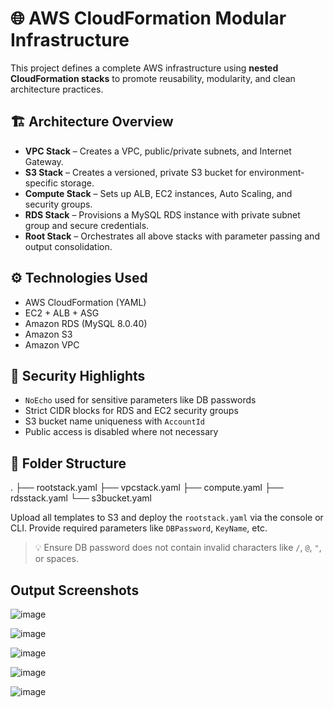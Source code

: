 # 🌐 AWS CloudFormation Modular Infrastructure

This project defines a complete AWS infrastructure using **nested CloudFormation stacks** to promote reusability, modularity, and clean architecture practices.

## 🏗️ Architecture Overview

- **VPC Stack** – Creates a VPC, public/private subnets, and Internet Gateway.
- **S3 Stack** – Creates a versioned, private S3 bucket for environment-specific storage.
- **Compute Stack** – Sets up ALB, EC2 instances, Auto Scaling, and security groups.
- **RDS Stack** – Provisions a MySQL RDS instance with private subnet group and secure credentials.
- **Root Stack** – Orchestrates all above stacks with parameter passing and output consolidation.

## ⚙️ Technologies Used

- AWS CloudFormation (YAML)
- EC2 + ALB + ASG
- Amazon RDS (MySQL 8.0.40)
- Amazon S3
- Amazon VPC


## 🔐 Security Highlights

- `NoEcho` used for sensitive parameters like DB passwords
- Strict CIDR blocks for RDS and EC2 security groups
- S3 bucket name uniqueness with `AccountId`
- Public access is disabled where not necessary

## 📁 Folder Structure
. ├── rootstack.yaml ├── vpcstack.yaml ├── compute.yaml ├── rdsstack.yaml └── s3bucket.yaml 


Upload all templates to S3 and deploy the `rootstack.yaml` via the console or CLI. Provide required parameters like `DBPassword`, `KeyName`, etc.

> 💡 Ensure DB password does not contain invalid characters like `/`, `@`, `"`, or spaces.



## Output Screenshots


![image](https://github.com/user-attachments/assets/d90a8907-a8cd-4a89-aae2-a95b8c8cf140)



![image](https://github.com/user-attachments/assets/b1f3a1d7-d4b7-495a-bfb5-6f9a55613e39)



![image](https://github.com/user-attachments/assets/1d520742-0474-41b4-b13e-aabebe44da29)




![image](https://github.com/user-attachments/assets/2630099b-782a-4739-9e39-c2aa774fc03b)




![image](https://github.com/user-attachments/assets/5c474807-01c3-4d51-aa1b-608415101153)
